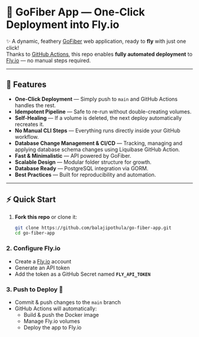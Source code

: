 # 🚀 GoFiber App — One-Click Deployment into Fly.io 

✨ A dynamic, feathery [GoFiber](https://gofiber.io/) web application, ready to **fly** with just one click!  
Thanks to [GitHub Actions](.github/workflows/cd_fly-io_app_deployment.yml), this repo enables **fully automated deployment** to [Fly.io](https://fly.io) — no manual steps required.

---

## 🌟 Features

- **One-Click Deployment** — Simply push to `main` and GitHub Actions handles the rest.  
- **Idempotent Pipeline** — Safe to re-run without double-creating volumes.  
- **Self-Healing** — If a volume is deleted, the next deploy automatically recreates it.  
- **No Manual CLI Steps** — Everything runs directly inside your GitHub workflow.
- **Database Change Management & CI/CD** — Tracking, managing and applying database schema changes using Liquibase GitHub Action.  
- **Fast & Minimalistic** — API powered by GoFiber.  
- **Scalable Design** — Modular folder structure for growth.  
- **Database Ready** — PostgreSQL integration via GORM.
- **Best Practices** — Built for reproducibility and automation.  

---

## ⚡️ Quick Start

1. **Fork this repo** or clone it:
   ```bash
   git clone https://github.com/balajipothula/go-fiber-app.git
   cd go-fiber-app
### 2. Configure Fly.io
- Create a [Fly.io](https://fly.io) account  
- Generate an API token  
- Add the token as a GitHub Secret named **`FLY_API_TOKEN`**

### 3. Push to Deploy 🚀
- Commit & push changes to the `main` branch  
- GitHub Actions will automatically:
  - Build & push the Docker image  
  - Manage Fly.io volumes  
  - Deploy the app to Fly.io  
